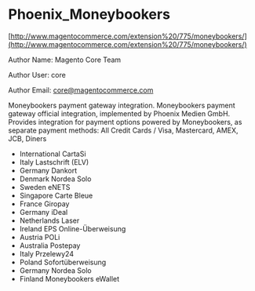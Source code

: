 # Phoenix_Moneybookers

[http://www.magentocommerce.com/extension%20/775/moneybookers/](http://www.magentocommerce.com/extension%20/775/moneybookers/)

Author Name: Magento Core Team

Author User: core

Author Email: core@magentocommerce.com

Moneybookers payment gateway integration. Moneybookers payment gateway official integration, implemented by Phoenix Medien GmbH. Provides integration for payment options powered by Moneybookers, as separate payment methods: All Credit Cards / Visa, Mastercard, AMEX, JCB, Diners

- International CartaSi
- Italy Lastschrift (ELV)
- Germany Dankort
- Denmark Nordea Solo
- Sweden eNETS
- Singapore Carte Bleue
- France Giropay
- Germany iDeal
- Netherlands Laser
- Ireland EPS Online-Überweisung
- Austria POLi
- Australia Postepay
- Italy Przelewy24
- Poland Sofortüberweisung
- Germany Nordea Solo
- Finland Moneybookers eWallet